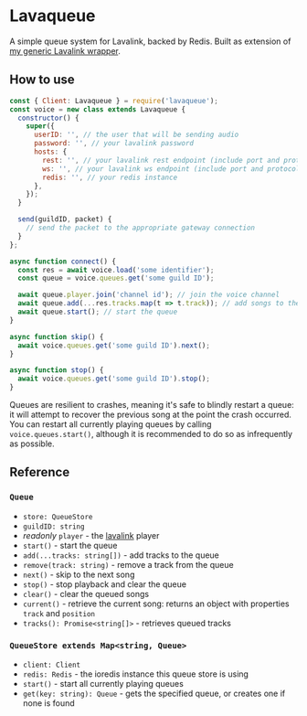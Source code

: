 # Lavaqueue

A simple queue system for Lavalink, backed by Redis. Built as extension of [my generic Lavalink wrapper](https://github.com/appellation/lavalink.js).

## How to use

```js
const { Client: Lavaqueue } = require('lavaqueue');
const voice = new class extends Lavaqueue {
  constructor() {
    super({
      userID: '', // the user that will be sending audio
      password: '', // your lavalink password
      hosts: {
        rest: '', // your lavalink rest endpoint (include port and protocol)
        ws: '', // your lavalink ws endpoint (include port and protocol)
        redis: '', // your redis instance
      },
    });
  }

  send(guildID, packet) {
    // send the packet to the appropriate gateway connection
  }
};

async function connect() {
  const res = await voice.load('some identifier');
  const queue = voice.queues.get('some guild ID');

  await queue.player.join('channel id'); // join the voice channel
  await queue.add(...res.tracks.map(t => t.track)); // add songs to the queue
  await queue.start(); // start the queue
}

async function skip() {
  await voice.queues.get('some guild ID').next();
}

async function stop() {
  await voice.queues.get('some guild ID').stop();
}
```

Queues are resilient to crashes, meaning it's safe to blindly restart a queue: it will attempt to recover the previous song at the point the crash occurred. You can restart all currently playing queues by calling `voice.queues.start()`, although it is recommended to do so as infrequently as possible.

## Reference

### `Queue`
- `store: QueueStore`
- `guildID: string`
- *readonly* `player` - the [lavalink](https://github.com/appellation/lavalink.js) player
- `start()` - start the queue
- `add(...tracks: string[])` - add tracks to the queue
- `remove(track: string)` - remove a track from the queue
- `next()` - skip to the next song
- `stop()` - stop playback and clear the queue
- `clear()` - clear the queued songs
- `current()` - retrieve the current song: returns an object with properties `track` and `position`
- `tracks(): Promise<string[]>` - retrieves queued tracks

### `QueueStore extends Map<string, Queue>`
- `client: Client`
- `redis: Redis` - the ioredis instance this queue store is using
- `start()` - start all currently playing queues
- `get(key: string): Queue` - gets the specified queue, or creates one if none is found
